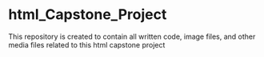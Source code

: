 # html_Capstone_Project
This repository is created to contain all written code, image files, and other media files related to this html capstone project
